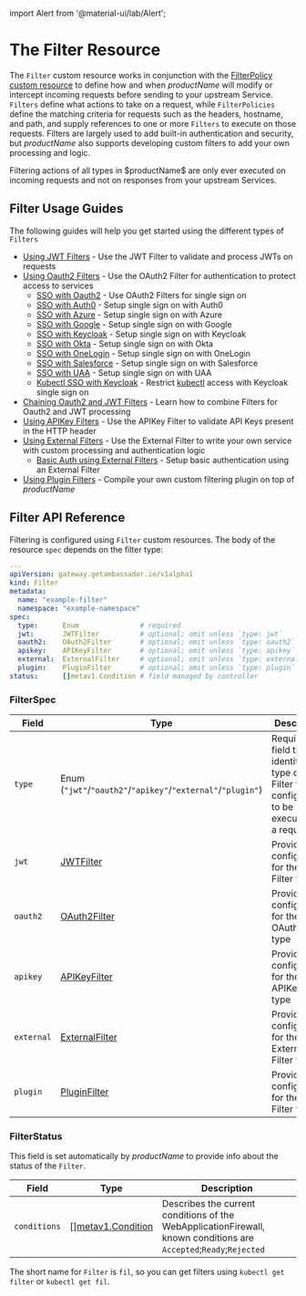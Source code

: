 
import Alert from '@material-ui/lab/Alert';

# The **Filter** Resource

The `Filter` custom resource works in conjunction with the [FilterPolicy custom resource][] to define how and when $productName$ will
modify or intercept incoming requests before sending to your upstream Service. `Filters` define what actions to take on a request,
while `FilterPolicies` define the matching criteria for requests such as the headers, hostname, and path, and supply references to
one or more `Filters` to execute on those requests. Filters are largely used to add built-in authentication and security, but
$productName$ also supports developing custom filters to add your own processing and logic.

<Alert severity="info">
    Filtering actions of all types in $productName$ are only ever executed on incoming requests and not on responses from your upstream Services.
</Alert>

## Filter Usage Guides

The following guides will help you get started using the different types of `Filters`

- [Using JWT Filters][] - Use the JWT Filter to validate and process JWTs on requests
- [Using Oauth2 Filters][] - Use the OAuth2 Filter for authentication to protect access to services
  - [SSO with Oauth2][] - Use OAuth2 Filters for single sign on
  - [SSO with Auth0][] - Setup single sign on with Auth0
  - [SSO with Azure][] - Setup single sign on with Azure
  - [SSO with Google][] - Setup single sign on with Google
  - [SSO with Keycloak][] - Setup single sign on with Keycloak
  - [SSO with Okta][] - Setup single sign on with Okta
  - [SSO with OneLogin][] - Setup single sign on with OneLogin
  - [SSO with Salesforce][] - Setup single sign on with Salesforce
  - [SSO with UAA][] - Setup single sign on with UAA
  - [Kubectl SSO with Keycloak][] - Restrict [kubectl][] access with Keycloak single sign on
- [Chaining Oauth2 and JWT Filters][] - Learn how to combine Filters for Oauth2 and JWT processing
- [Using APIKey Filters][] - Use the APIKey Filter to validate API Keys present in the HTTP header
- [Using External Filters][] - Use the External Filter to write your own service with custom processing and authentication logic
  - [Basic Auth using External Filters][] - Setup basic authentication using an External Filter
- [Using Plugin Filters][] - Compile your own custom filtering plugin on top of $productName$

## Filter API Reference

Filtering is configured using `Filter` custom resources.  The body of the resource `spec` depends on the filter type:

```yaml
---
apiVersion: gateway.getambassador.io/v1alpha1
kind: Filter
metadata:
  name: "example-filter"
  namespace: "example-namespace"
spec:
  type:      Enum               # required
  jwt:       JWTFilter          # optional; omit unless `type: jwt`
  oauth2:    OAuth2Filter       # optional; omit unless `type: oauth2`
  apikey:    APIKeyFilter       # optional; omit unless `type: apikey`
  external:  ExternalFilter     # optional; omit unless `type: external`
  plugin:    PluginFilter       # optional; omit unless `type: plugin`
status:      []metav1.Condition # field managed by controller
```

### FilterSpec

| **Field**  | **Type**                                                     | **Description**                                                                       |
|------------|--------------------------------------------------------------|-----------------------------------------------------------------------------------|
| `type`     | Enum (`"jwt"`/`"oauth2"`/`"apikey"`/`"external"`/`"plugin"`) | Required field that identifies the type of the Filter that is configured to be executed on a request. |
| `jwt`      | [JWTFilter][]                                                | Provides configuration for the JWT Filter type                   |
| `oauth2`   | [OAuth2Filter][]                                             | Provides configuration for the OAuth2 Filter type         |
| `apikey`   | [APIKeyFilter][]                                             | Provides configuration for the APIKey Filter type      |
| `external` | [ExternalFilter][]                                           | Provides configuration for the External Filter type  |
| `plugin`   | [PluginFilter][]                                             | Provides configuration for the Plugin Filter type  |

### FilterStatus

This field is set automatically by $productName$ to provide info about the status of the `Filter`.

| **Field**    | **Type**                 | **Description**                                                                                                   |
|--------------|--------------------------|-------------------------------------------------------------------------------------------------------------------|
| `conditions` | \[\][metav1.Condition][] | Describes the current conditions of the WebApplicationFirewall, known conditions are `Accepted`;`Ready`;`Rejected` |

<Alert severity="info">
  The short name for <code>Filter</code> is <code>fil</code>, so you can get filters using <code>kubectl get filter</code> or <code>kubectl get fil</code>.
</Alert>

[FilterPolicy custom resource]: ../filterpolicy
[JWTFilter]: ../filter-jwt
[OAuth2Filter]: ../filter-oauth2
[APIKeyFilter]:  ../filter-apikey
[ExternalFilter]: ../filter-external
[PluginFilter]: ../filter-plugin
[metav1.Condition]: https://pkg.go.dev/k8s.io/apimachinery/pkg/apis/meta/v1#Condition
[Using JWT Filters]: ../../guides/auth/jwt
[Using Oauth2 Filters]: ../../guides/auth/oauth2
[SSO with Auth0]: ../../guides/sso/auth0
[SSO with Azure]: ../../guides/sso/azure
[SSO with Google]: ../../guides/sso/google
[SSO with Keycloak]: ../../guides/sso/keycloak
[Kubectl SSO with Keycloak]: ../../guides/sso/kubectl-keycloak
[SSO with Oauth2]: ../../guides/sso/oauth2
[SSO with Okta]: ../../guides/sso/okta
[SSO with OneLogin]: ../../guides/sso/onelogin
[SSO with Salesforce]: ../../guides/sso/salesforce
[SSO with UAA]: ../../guides/sso/uaa
[Chaining Oauth2 and JWT Filters]: ../../guides/auth/oauth2-and-jwt
[Using APIKey Filters]: ../../guides/apikey
[Using External Filters]: ../../guides/custom-filters/external
[Basic Auth using External Filters]: ../../guides/auth/basic-auth
[Using Plugin Filters]: ../../guides/custom-filters/plugin
[kubectl]: https://kubernetes.io/docs/tasks/tools/
